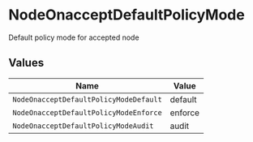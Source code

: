 # NodeOnacceptDefaultPolicyMode

Default policy mode for accepted node


## Values

| Name                                   | Value                                  |
| -------------------------------------- | -------------------------------------- |
| `NodeOnacceptDefaultPolicyModeDefault` | default                                |
| `NodeOnacceptDefaultPolicyModeEnforce` | enforce                                |
| `NodeOnacceptDefaultPolicyModeAudit`   | audit                                  |